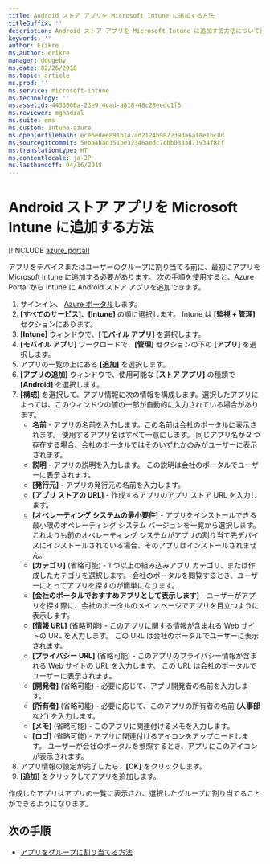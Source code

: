 ```yaml
---
title: Android ストア アプリを Microsoft Intune に追加する方法
titleSuffix: ''
description: Android ストア アプリを Microsoft Intune に追加する方法について説明します。
keywords: ''
author: Erikre
ms.author: erikre
manager: dougeby
ms.date: 02/26/2018
ms.topic: article
ms.prod: ''
ms.service: microsoft-intune
ms.technology: ''
ms.assetid: 4433000a-23e9-4cad-a818-48c28eedc1f5
ms.reviewer: mghadial
ms.suite: ems
ms.custom: intune-azure
ms.openlocfilehash: ece6edee891b147ad2124b987239da6af8e1bc8d
ms.sourcegitcommit: 5eba4bad151be32346aedc7cbb0333d71934f8cf
ms.translationtype: HT
ms.contentlocale: ja-JP
ms.lasthandoff: 04/16/2018
---
```

# <a name="how-to-add-android-store-apps-to-microsoft-intune"></a>Android ストア アプリを Microsoft Intune に追加する方法

[!INCLUDE [azure_portal](./includes/azure_portal.md)]

アプリをデバイスまたはユーザーのグループに割り当てる前に、最初にアプリを Microsoft Intune に追加する必要があります。 次の手順を使用すると、Azure Portal から Intune に Android ストア アプリを追加できます。

1. サインイン、 [Azure ポータル](https://portal.azure.com)します。
2. **[すべてのサービス]**、**[Intune]** の順に選択します。 Intune は **[監視 + 管理]** セクションにあります。
3. **[Intune]** ウィンドウで、**[モバイル アプリ]** を選択します。
4. **[モバイル アプリ]** ワークロードで、**[管理]** セクションの下の **[アプリ]** を選択します。
5. アプリの一覧の上にある **[追加]** を選択します。
6. **[アプリの追加]** ウィンドウで、使用可能な **[ストア アプリ]** の種類で **[Android]** を選択します。
7. **[構成]** を選択して、アプリ情報に次の情報を構成します。選択したアプリによっては、このウィンドウの値の一部が自動的に入力されている場合があります。
    - **名前** - アプリの名前を入力します。この名前は会社のポータルに表示されます。 使用するアプリ名はすべて一意にします。 同じアプリ名が 2 つ存在する場合、会社のポータルではそのいずれかのみがユーザーに表示されます。
    - **説明** - アプリの説明を入力します。 この説明は会社のポータルでユーザーに表示されます。
    - **[発行元]** - アプリの発行元の名前を入力します。
    - **[アプリ ストアの URL]** - 作成するアプリのアプリ ストア URL を入力します。
    - **[オペレーティング システムの最小要件]** - アプリをインストールできる最小限のオペレーティング システム バージョンを一覧から選択します。 これよりも前のオペレーティング システムがアプリの割り当て先デバイスにインストールされている場合、そのアプリはインストールされません。
    - **[カテゴリ]** (省略可能) - 1 つ以上の組み込みアプリ カテゴリ、または作成したカテゴリを選択します。 会社のポータルを閲覧するとき、ユーザーにとってアプリを探すのが簡単になります。
    - **[会社のポータルでおすすめアプリとして表示します]** - ユーザーがアプリを探す際に、会社のポータルのメイン ページでアプリを目立つように表示します。
    - **[情報 URL]** (省略可能) - このアプリに関する情報が含まれる Web サイトの URL を入力します。 この URL は会社のポータルでユーザーに表示されます。
    - **[プライバシー URL]** (省略可能) - このアプリのプライバシー情報が含まれる Web サイトの URL を入力します。 この URL は会社のポータルでユーザーに表示されます。
    - **[開発者]** (省略可能) - 必要に応じて、アプリ開発者の名前を入力します。
    - **[所有者]** (省略可能) - 必要に応じて、このアプリの所有者の名前 (**人事部** など) を入力します。
    - **[メモ]** (省略可能) - このアプリに関連付けるメモを入力します。
    - **[ロゴ]** (省略可能) - アプリに関連付けるアイコンをアップロードします。 ユーザーが会社のポータルを参照するとき、アプリにこのアイコンが表示されます。
8. アプリ情報の設定が完了したら、**[OK]** をクリックします。
9. **[追加]** をクリックしてアプリを追加します。

作成したアプリはアプリの一覧に表示され、選択したグループに割り当てることができるようになります。 

## <a name="next-steps"></a>次の手順

- [アプリをグループに割り当てる方法](apps-deploy.md)